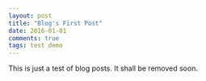 ```yaml
---
layout: post
title: "Blog's First Post"
date: 2016-01-01
comments: true
tags: test demo
---
```


This is just a test of blog posts. It shall be removed soon.
